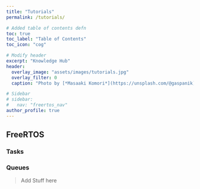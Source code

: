 ```yaml
---
title: "Tutorials"
permalink: /tutorials/

# Added table of contents defn
toc: true
toc_label: "Table of Contents"
toc_icon: "cog"

# Modify header
excerpt: "Knowledge Hub"
header:
  overlay_image: "assets/images/tutorials.jpg"
  overlay_filter: 0
  caption: "Photo by [*Masaaki Komori*](https://unsplash.com/@gaspanik) on [Unsplash](https://unsplash.com/)"

# Sidebar
# sidebar:
#   nav: "freertos_nav"
author_profile: true
---
```


## FreeRTOS

### Tasks

### Queues

> Add Stuff here
